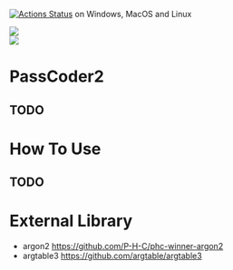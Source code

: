 [![Actions Status](https://github.com/Coldragon/PassCoder2/workflows/Build/badge.svg)](https://github.com/Coldragon/PassCoder2/actions) on Windows, MacOS and Linux

<a href="./LICENSE.md"><img src="https://img.shields.io/badge/license-MIT-brightgreen.svg"></a><br />
<a href="https://github.com/Coldragon/PassCoder2/releases"><img src="https://img.shields.io/github/v/release/coldragon/PassCoder2.svg"></a><br />


# PassCoder2
## TODO

# How To Use 
## TODO

# External Library
 - argon2 https://github.com/P-H-C/phc-winner-argon2
 - argtable3 https://github.com/argtable/argtable3
